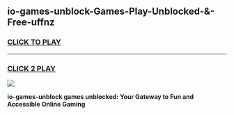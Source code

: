 
## io-games-unblock-Games-Play-Unblocked-&-Free-uffnz
<h3>
<a href="https://premium76.site?title=io-games-unblock&ref=24A">CLICK TO PLAY</a></h3>
<hr>

<h3>
<a href="https://premium76.site?title=io-games-unblock&ref=24A">CLICK 2 PLAY</a>
  
</h3>

<a href="https://premium76.site?title=io-games-unblock&ref=24A"><img src="https://clearcache.store/games.png"></a>


**io-games-unblock games unblocked: Your Gateway to Fun and Accessible Online Gaming**
